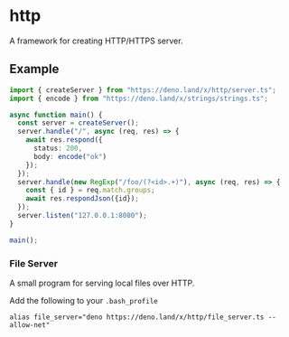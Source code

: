 # http

A framework for creating HTTP/HTTPS server.

## Example

```typescript
import { createServer } from "https://deno.land/x/http/server.ts";
import { encode } from "https://deno.land/x/strings/strings.ts";

async function main() {
  const server = createServer();
  server.handle("/", async (req, res) => {
    await res.respond({
      status: 200,
      body: encode("ok")
    });
  });
  server.handle(new RegExp("/foo/(?<id>.+)"), async (req, res) => {
    const { id } = req.match.groups;
    await res.respondJson({id});
  });
  server.listen("127.0.0.1:8080");
}

main();
```

### File Server

A small program for serving local files over HTTP.

Add the following to your `.bash_profile`

```
alias file_server="deno https://deno.land/x/http/file_server.ts --allow-net"
```
